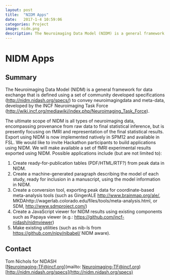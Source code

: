 ```yaml
---
layout: post
title:  "NIDM Apps"
date:   2017-1-4 10:59:06
categories: Project
image: nidm.png
description: The Neuroimaging Data Model (NIDM) is a general framework for data exchange that is defined using a set of community developed specifications to convey neuroimagingdata and meta-data, developed by the INCF Neuroimaging Task Force.
---
```

# NIDM Apps

## Summary
The Neuroimaging Data Model (NIDM) is a general framework for data exchange that is defined using a set of community developed specifications (http://nidm.nidash.org/specs/) to convey neuroimagingdata and meta-data, developed by the INCF Neuroimaging Task Force (http://wiki.incf.org/mediawiki/index.php/Neuroimaging_Task_Force).

The ultimate scope of NIDM is all types of neuroimaging data, encompassing provenance from raw data to final statistical inference, but is presently focusing on fMRI and representation of the final statistical results. Export using NIDM is now implemented natively in SPM12 and available in FSL.
We would like to invite Hackathon participants to build applications using NIDM. We will make available a set of fMRI experimental results exported using NIDM. Possible applications include (but are not limited to):

1. Create ready-for-publication tables (PDF/HTML/RTF?) from peak data in NIDM.
2. Create a machine-generated paragraph describing the model of each study, ready for inclusion in a manuscript, using the model information in NIDM.
3. Create a conversion tool, exporting peak data for coordinate-based meta-analysis tools (such as GingerALE http://www.brainmap.org/ale/, MKDAhttp://wagerlab.colorado.edu/files/tools/meta-analysis.html, or SDM, http://www.sdmproject.com/)
4. Create a JavaScript viewer for NIDM results using existing components such as Papaya viewer (e.g.: https://github.com/incf-nidash/nidmviewer)
5. Make existing utilities (such as nib-ls from https://github.com/nipy/nibabel/ NIDM aware).

## Contact  
Tom Nichols for NIDASH  
[Neuroimaging-TF@incf.org](mailto: Neuroimaging-TF@incf.org)  
[http://nidm.nidash.org/specs](http://nidm.nidash.org/specs)  

